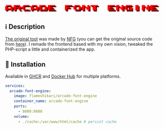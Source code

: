 <center><img src="./.github/assets/logo.png"></center>

## ℹ️ Description 

[The original tool](https://nfggames.com/games/fontmaker/) was made by <a href="https://nfgworld.com/">NFG</a> (you can get the original source code from <a href="https://nfggames.com/system/arcade/builder.php">here</a>). I remade the frontend based with my own vision, tweaked the PHP-script a little and containerized the app.


## 🐳 Installation

Available in <a href="https://github.com/flameshikari/arcade-font-engine/pkgs/container/arcade-font-engine">GHCR</a> and <a href="https://hub.docker.com/r/flameshikari/arcade-font-engine">Docker Hub</a> for multiple platforms. 

```yaml
services:
  arcade-font-engine:
    image: flameshikari/arcade-font-engine
    container_name: arcade-font-engine
    ports:
      - 8080:8080
    volume:
      - ./cache:/var/www/html/cache # persist cache
```
